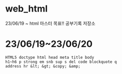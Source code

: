 # web_html
23/06/19 ~ html 마스터 목표!! 공부기록 저장소

# 23/06/19~23/06/20

```
HTML5 doctype html head meta title body
h1~h6 p strong em snb sup s del code blockquote q
address hr &lt; &gt; &copy; &amp;
```
